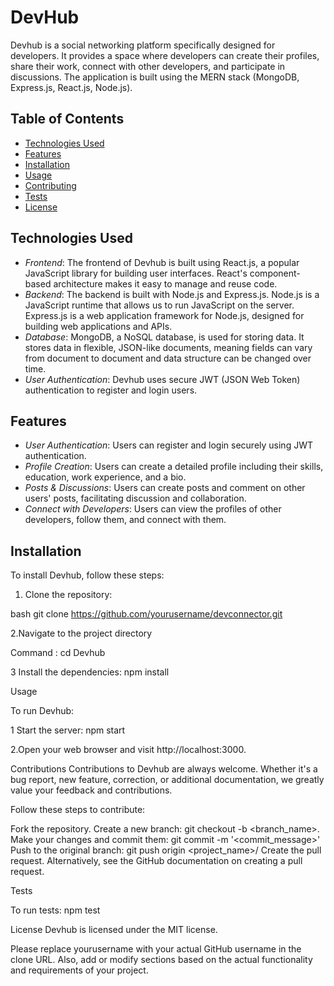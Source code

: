 


# DevHub

Devhub is a social networking platform specifically designed for developers. It provides a space where developers can create their profiles, share their work, connect with other developers, and participate in discussions. The application is built using the MERN stack (MongoDB, Express.js, React.js, Node.js).

## Table of Contents

- [Technologies Used](#technologies-used)
- [Features](#features)
- [Installation](#installation)
- [Usage](#usage)
- [Contributing](#contributing)
- [Tests](#tests)
- [License](#license)

## Technologies Used

- *Frontend*: The frontend of Devhub is built using React.js, a popular JavaScript library for building user interfaces. React's component-based architecture makes it easy to manage and reuse code.
- *Backend*: The backend is built with Node.js and Express.js. Node.js is a JavaScript runtime that allows us to run JavaScript on the server. Express.js is a web application framework for Node.js, designed for building web applications and APIs.
- *Database*: MongoDB, a NoSQL database, is used for storing data. It stores data in flexible, JSON-like documents, meaning fields can vary from document to document and data structure can be changed over time.
- *User Authentication*: Devhub uses secure JWT (JSON Web Token) authentication to register and login users.

## Features

- *User Authentication*: Users can register and login securely using JWT authentication.
- *Profile Creation*: Users can create a detailed profile including their skills, education, work experience, and a bio.
- *Posts & Discussions*: Users can create posts and comment on other users' posts, facilitating discussion and collaboration.
- *Connect with Developers*: Users can view the profiles of other developers, follow them, and connect with them.

## Installation

To install Devhub, follow these steps:

1. Clone the repository:

bash
git clone https://github.com/yourusername/devconnector.git

2.Navigate to the project directory

Command : cd Devhub

3 Install the dependencies:
npm install

Usage

To run Devhub:

1 Start the server:
npm start

2.Open your web browser and visit http://localhost:3000.

Contributions 
Contributions to Devhub are always welcome. Whether it's a bug report, new feature, correction, or additional documentation, we greatly value your feedback and contributions.

Follow these steps to contribute:

Fork the repository.
Create a new branch: git checkout -b <branch_name>.
Make your changes and commit them: git commit -m '<commit_message>'
Push to the original branch: git push origin <project_name>/<location>
Create the pull request.
Alternatively, see the GitHub documentation on creating a pull request.

Tests

To run tests:
npm test

License
Devhub is licensed under the MIT license.



Please replace yourusername with your actual GitHub username in the clone URL. Also, add or modify sections based on the actual functionality and requirements of your project.